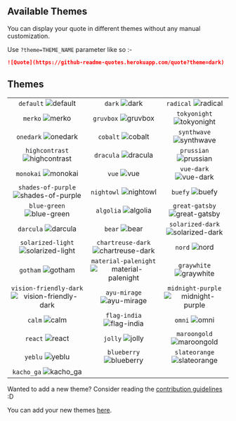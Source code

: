 ## Available Themes

<!-- DO NOT EDIT THIS FILE DIRECTLY -->

You can display your quote in different themes without any manual customization.

Use `?theme=THEME_NAME` parameter like so :-

```md
![Quote](https://github-readme-quotes.herokuapp.com/quote?theme=dark)
```

## Themes


| | | |
| :--: | :--: | :--: |
| `default` ![default][default] | `dark` ![dark][dark] | `radical` ![radical][radical] |
| `merko` ![merko][merko] | `gruvbox` ![gruvbox][gruvbox] | `tokyonight` ![tokyonight][tokyonight] |
| `onedark` ![onedark][onedark] | `cobalt` ![cobalt][cobalt] | `synthwave` ![synthwave][synthwave] |
| `highcontrast` ![highcontrast][highcontrast] | `dracula` ![dracula][dracula] | `prussian` ![prussian][prussian] |
| `monokai` ![monokai][monokai] | `vue` ![vue][vue] | `vue-dark` ![vue-dark][vue-dark] |
| `shades-of-purple` ![shades-of-purple][shades-of-purple] | `nightowl` ![nightowl][nightowl] | `buefy` ![buefy][buefy] |
| `blue-green` ![blue-green][blue-green] | `algolia` ![algolia][algolia] | `great-gatsby` ![great-gatsby][great-gatsby] |
| `darcula` ![darcula][darcula] | `bear` ![bear][bear] | `solarized-dark` ![solarized-dark][solarized-dark] |
| `solarized-light` ![solarized-light][solarized-light] | `chartreuse-dark` ![chartreuse-dark][chartreuse-dark] | `nord` ![nord][nord] |
| `gotham` ![gotham][gotham] | `material-palenight` ![material-palenight][material-palenight] | `graywhite` ![graywhite][graywhite] |
| `vision-friendly-dark` ![vision-friendly-dark][vision-friendly-dark] | `ayu-mirage` ![ayu-mirage][ayu-mirage] | `midnight-purple` ![midnight-purple][midnight-purple] |
| `calm` ![calm][calm] | `flag-india` ![flag-india][flag-india] | `omni` ![omni][omni] |
| `react` ![react][react] | `jolly` ![jolly][jolly] | `maroongold` ![maroongold][maroongold] |
| `yeblu` ![yeblu][yeblu] | `blueberry` ![blueberry][blueberry] | `slateorange` ![slateorange][slateorange] |
| `kacho_ga` ![kacho_ga][kacho_ga] |  |  |




[default]: https://github-readme-quotes.herokuapp.com/quote?theme=default
[default_repocard]: https://github-readme-quotes.herokuapp.com/quote?theme=default_repocard
[dark]: https://github-readme-quotes.herokuapp.com/quote?theme=dark
[radical]: https://github-readme-quotes.herokuapp.com/quote?theme=radical
[merko]: https://github-readme-quotes.herokuapp.com/quote?theme=merko
[gruvbox]: https://github-readme-quotes.herokuapp.com/quote?theme=gruvbox
[tokyonight]: https://github-readme-quotes.herokuapp.com/quote?theme=tokyonight
[onedark]: https://github-readme-quotes.herokuapp.com/quote?theme=onedark
[cobalt]: https://github-readme-quotes.herokuapp.com/quote?theme=cobalt
[synthwave]: https://github-readme-quotes.herokuapp.com/quote?theme=synthwave
[highcontrast]: https://github-readme-quotes.herokuapp.com/quote?theme=highcontrast
[dracula]: https://github-readme-quotes.herokuapp.com/quote?theme=dracula
[prussian]: https://github-readme-quotes.herokuapp.com/quote?theme=prussian
[monokai]: https://github-readme-quotes.herokuapp.com/quote?theme=monokai
[vue]: https://github-readme-quotes.herokuapp.com/quote?theme=vue
[vue-dark]: https://github-readme-quotes.herokuapp.com/quote?theme=vue-dark
[shades-of-purple]: https://github-readme-quotes.herokuapp.com/quote?theme=shades-of-purple
[nightowl]: https://github-readme-quotes.herokuapp.com/quote?theme=nightowl
[buefy]: https://github-readme-quotes.herokuapp.com/quote?theme=buefy
[blue-green]: https://github-readme-quotes.herokuapp.com/quote?theme=blue-green
[algolia]: https://github-readme-quotes.herokuapp.com/quote?theme=algolia
[great-gatsby]: https://github-readme-quotes.herokuapp.com/quote?theme=great-gatsby
[darcula]: https://github-readme-quotes.herokuapp.com/quote?theme=darcula
[bear]: https://github-readme-quotes.herokuapp.com/quote?theme=bear
[solarized-dark]: https://github-readme-quotes.herokuapp.com/quote?theme=solarized-dark
[solarized-light]: https://github-readme-quotes.herokuapp.com/quote?theme=solarized-light
[chartreuse-dark]: https://github-readme-quotes.herokuapp.com/quote?theme=chartreuse-dark
[nord]: https://github-readme-quotes.herokuapp.com/quote?theme=nord
[gotham]:https://github-readme-quotes.herokuapp.com/quote?theme=gotham
[material-palenight]:https://github-readme-quotes.herokuapp.com/quote?theme=material-palenight
[graywhite]: https://github-readme-quotes.herokuapp.com/quote?theme=graywhite
[vision-friendly-dark]: https://github-readme-quotes.herokuapp.com/quote?theme=vision-friendly-dark
[ayu-mirage]: https://github-readme-quotes.herokuapp.com/quote?theme=ayu-mirage
[midnight-purple]: https://github-readme-quotes.herokuapp.com/quote?theme=midnight-purple
[calm]: https://github-readme-quotes.herokuapp.com/quote?theme=calm
[flag-india]: https://github-readme-quotes.herokuapp.com/quote?theme=flag-india
[omni]: https://github-readme-quotes.herokuapp.com/quote?theme=omni
[react]: https://github-readme-quotes.herokuapp.com/quote?theme=react
[jolly]: https://github-readme-quotes.herokuapp.com/quote?theme=jolly
[maroongold]:https://github-readme-quotes.herokuapp.com/quote?theme=maroongold
[yeblu]: https://github-readme-quotes.herokuapp.com/quote?theme=yeblu
[blueberry]: https://github-readme-quotes.herokuapp.com/quote?theme=blueberry
[slateorange]: https://github-readme-quotes.herokuapp.com/quote?theme=slateorange
[kacho_ga]: https://github-readme-quotes.herokuapp.com/quote?theme=kacho_ga


Wanted to add a new theme? Consider reading the [contribution guidelines](../CONTRIBUTING.md#themes-contribution) :D

You can add your new themes [here](./themes.js).

